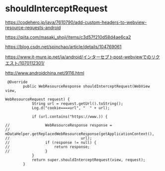 # shouldInterceptRequest
https://codehero.jp/java/7610790/add-custom-headers-to-webview-resource-requests-android

https://qiita.com/masaki_shoji/items/c3d57f210d58d4ae6ca2

https://blog.csdn.net/spinchao/article/details/104769061

https://www.it-mure.jp.net/ja/android/インターセプトpost-webviewでのリクエスト/1070112301/


http://www.androidchina.net/9116.html
```
 @Override
        public WebResourceResponse shouldInterceptRequest(WebView view,
                                                          WebResourceRequest request) {
            String url = request.getUrl().toString();
            Log.d("cookie====url", "  " + url);

            if (url.contains("https://www.)) {
                
//                WebResourceResponse response =
//                        mDataHelper.getReplacedWebResourceResponse(getApplicationContext(),
//                                url);
//                if (response != null) {
//                    return response;
//                }
            }
            return super.shouldInterceptRequest(view, request);
        }
```

